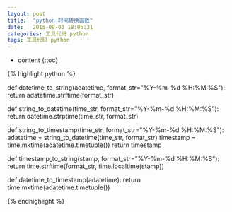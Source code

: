 ```yaml
---
layout: post
title:  "python 时间转换函数"
date:   2015-09-03 18:05:31
categories: 工具代码 python
tags: 工具代码 python
---
```


* content
{:toc}



{% highlight python %}

def datetime_to_string(adatetime, format_str="%Y-%m-%d %H:%M:%S"):
    return adatetime.strftime(format_str)


def string_to_datetime(time_str, format_str="%Y-%m-%d %H:%M:%S"):
    return datetime.strptime(time_str, format_str)


def string_to_timestamp(time_str, format_str="%Y-%m-%d %H:%M:%S"):
    adatetime = string_to_datetime(time_str, format_str)
    timestamp = time.mktime(adatetime.timetuple())
    return timestamp


def timestamp_to_string(stamp, format_str="%Y-%m-%d %H:%M:%S"):
    return time.strftime(format_str, time.localtime(stamp))


def datetime_to_timestamp(adatetime):
    return time.mktime(adatetime.timetuple())


{% endhighlight %}


